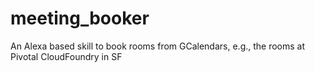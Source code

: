 # meeting_booker
An Alexa based skill to book rooms from GCalendars, e.g., the rooms at Pivotal CloudFoundry in SF
